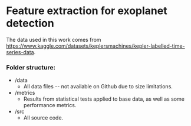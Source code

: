 # Feature extraction for exoplanet detection

The data used in this work comes from https://www.kaggle.com/datasets/keplersmachines/kepler-labelled-time-series-data.

### Folder structure:

* /data
  * All data files -- not available on Github due to size limitations.
* /metrics
  * Results from statistical tests applied to base data, as well as some performance metrics.  
* /src
  * All source code.